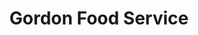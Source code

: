 ---
title: "Gordon Food Service"
url: /houston/gordon-food-service-antoine-drive/
shop: Supermarkt
---